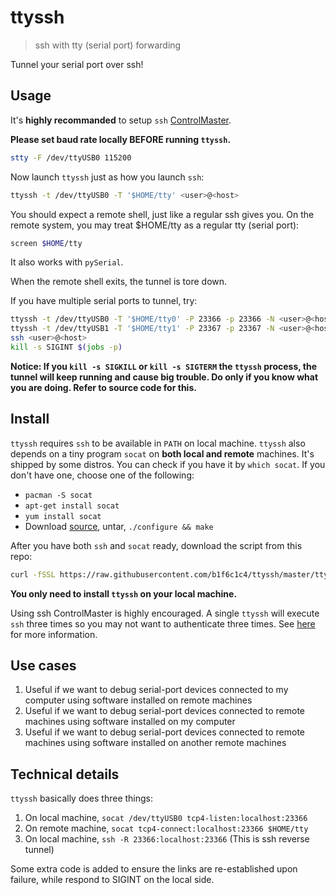 # ttyssh

> ssh with tty (serial port) forwarding

Tunnel your serial port over ssh!

## Usage

It's **highly recommanded** to setup `ssh` [ControlMaster](https://unix.stackexchange.com/questions/244748/how-to-properly-use-ssh-controlmaster).

**Please set baud rate locally BEFORE running `ttyssh`.**

```sh
stty -F /dev/ttyUSB0 115200
```

Now launch `ttyssh` just as how you launch `ssh`:

```sh
ttyssh -t /dev/ttyUSB0 -T '$HOME/tty' <user>@<host>
```

You should expect a remote shell, just like a regular ssh gives you.
On the remote system, you may treat $HOME/tty as a regular tty (serial port):

```sh
screen $HOME/tty
```

It also works with `pySerial`.

When the remote shell exits, the tunnel is tore down.

If you have multiple serial ports to tunnel, try:

```sh
ttyssh -t /dev/ttyUSB0 -T '$HOME/tty0' -P 23366 -p 23366 -N <user>@<host> &
ttyssh -t /dev/ttyUSB1 -T '$HOME/tty1' -P 23367 -p 23367 -N <user>@<host> &
ssh <user>@<host>
kill -s SIGINT $(jobs -p)
```

**Notice: If you `kill -s SIGKILL` or `kill -s SIGTERM` the `ttyssh` process,
the tunnel will keep running and cause big trouble. Do only if you know what
you are doing. Refer to source code for this.**

## Install

`ttyssh` requires `ssh` to be available in `PATH` on local machine.
`ttyssh` also depends on a tiny program `socat` on **both local and remote** machines.
It's shipped by some distros. You can check if you have it by `which socat`.
If you don't have one, choose one of the following:

- `pacman -S socat`
- `apt-get install socat`
- `yum install socat`
- Download [source](http://www.dest-unreach.org/socat/), untar, `./configure && make`

After you have both `ssh` and `socat` ready, download the script from this repo:

```sh
curl -fSSL https://raw.githubusercontent.com/b1f6c1c4/ttyssh/master/ttyssh > ~/.local/bin/ttyssh && chmod +x ~/.local/bin/ttyssh
```

**You only need to install `ttyssh` on your local machine.**

Using ssh ControlMaster is highly encouraged. A single `ttyssh` will execute
`ssh` three times so you may not want to authenticate three times.
See [here](https://unix.stackexchange.com/questions/244748/how-to-properly-use-ssh-controlmaster) for more information.

## Use cases

1. Useful if we want to debug serial-port devices connected to my computer
    using software installed on remote machines
2. Useful if we want to debug serial-port devices connected to remote machines
    using software installed on my computer
3. Useful if we want to debug serial-port devices connected to remote machines
    using software installed on another remote machines

## Technical details

`ttyssh` basically does three things:

1. On local machine, `socat /dev/ttyUSB0 tcp4-listen:localhost:23366`
2. On remote machine, `socat tcp4-connect:localhost:23366 $HOME/tty`
3. On local machine, `ssh -R 23366:localhost:23366` (This is ssh reverse tunnel)

Some extra code is added to ensure the links are re-established upon failure,
while respond to SIGINT on the local side.
